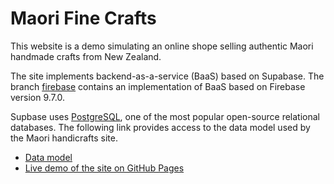 # Maori Fine Crafts

This website is a demo simulating an online shope selling authentic Maori handmade crafts from New Zealand.

The site implements backend-as-a-service (BaaS) based on Supabase. The branch [firebase](https://github.com/josecarlosgt/nz-maori-crafts/tree/firebase) contains an implementation of BaaS based on Firebase version 9.7.0.

Supbase uses [PostgreSQL](https://www.postgresql.org/), one of the most popular open-source relational databases. The following link provides access to the data model used by the Maori handicrafts site.

- [Data model](https://viewer.diagrams.net/?tags=%7B%7D&highlight=0000ff&edit=_blank&layers=1&nav=1&title=Maori%20Shop-%20Shopping%20Cart.drawio#R7V1bc9o4FP41zLQ7kwwEzOUxkKTJLmlSSGfbp46wBVZrLFcWAfLr98iWbLC42BtuxZ7pxTqWjqRzPumTjmVTqnbGs08MefYjtbBTuipbs1L1pnR1VWlVavCfkMxDSbNqhIIRI5bMFAv65A1LYVlKJ8TC%2FlJGTqnDibcsNKnrYpMvyRBjdLqcbUid5Vo9NMKaoG8iR5f%2BSyxuy14Y5Vh%2Bj8nIVjVXyvLOGKnMUuDbyKLTBVH1tlTtMEp5eDWedbAjjKfsEpa7W3M3ahjDLk9T4Prnxc97%2B55dsJ%2BoW%2FdZAw38C1FAqHlFzkT2%2BJlRawKWDBvN58oS0H5PXHI0EKK2zxHj0mHVMgjABRwRFzMQVIK04yDPJ0H2UGITx%2BqiOZ1wpUil2kMyw1Yv9JfIC67rgjKRFMqHoLwvGyNuI4eMXLg2ofeixjbDPrSli3wuc9h87MhL3VTSeq%2BYcTxbEEnTfcJ0jDmbQxZ5ty69KGFcVV6dxqCoNKXMXgDEVU0KkQTiKFId%2BwoupLuyuK6quW6zz3oCfW2bMvImPOVIyy76MUhPydhBLsAaWQlRmwbDOPAHcZwOdahwtktdrPlbZLIY9V4QG2EuBR4lLg8MYbThD5imU740Sga0tQPpSpyGPyI74x3q%2BpwBroQODO6dYuHiNqeeVOrgodLPpOHF9YByTsdrEbB5OGzHhQJCShxU9waDmj6C%2F1kLBLAAJ8jpwVSJ3JETui2YOVHsthW%2BXWntyMJJ0ycHKwV7Dp1g8rOJZWEYuO2pTTjue8gUmaZAHtuG7OZBsN1hCx6qZnSQVBZbLbM25MAs5SIOQ2jiWr7m9aid7wCCoQEB8kMhlzePjAc1WYd52z54nbijbliyngCMcSqAma0f4cZOAZRK3SEQVC8YJRWjlPfJKPWjM0ojPQwOM39giyh9e6aTempvnT2dNDUUmAxDldYPxMUujIxh2KCxx99OnV1OAi%2F5Y5NWwSbHZ5PWsdlEKc4jm7RSe%2Bvc2aRa0VDgojEOJMy0Ecsxh6RHSe44pKqHJwsOOTiHVNIGO%2FdHIhlinWdGItX07jp7EtFDnRb2TUY8Tqgr9iR4tv65xdkTSQak5I5IavputiCSwxOJcWwiqWXYlJ4ZkURDoCASQ9%2BTkrE4CJB3CsmAkdxRiKFvYQsKOTyFNI9NIUaGPemZUYiR%2FtjM2VOIviMVA9svBQ%2Fcj42II1JIBozkj0L0DWxBIQenkOhs6fEoRD%2BqkxsKqaV219lTiH7cxmPEFI0F2yNeyzGJpEdJ%2FkhEP57TmfjgQsw2k0kpf2e2%2F%2Beh7eiBx%2B5n%2FiIOmW4FkGWyaKQGxqkc2jb0MGSODm0bRSRSmUId9iwObe8IMLlbDtSLsOTO95TZGeXoh7br%2BY1K1ouoZGQKPSopj9nl%2B7lWBojkjkBaGYJRBYHsi0COfk67leHlrzMjkGgEFATS0oNLxVs%2F78BL7tikoW9oO4CHHw8cjzfTSu7Ck1E4MnN40tgXCTSKzeTOw5PRiPhzwpMNfTOZo%2FBko9hPRqbQ95NFePI9gMnfeqA48rLz3WV2Rjl6eLKhBxnujs0oB9tfNoozL5EpVp15Cb439%2BOPIZaTAEr%2BiCTDV2kKItkXkRw9TNnQD9DkiEjSh5XPnkj0EzSmPAVXMEkmpOSOSZrFA68TYJLjf1Simd8nXs3iiVdkiuKJ107xkj86SfFtGmyNsIpFgqUJn%2Fewg8RXS27jO2HEMuSTytWyn7BrXYuv2UPytveGGX2hj8idKxaK742Raz0F4GKix1gxEdTK5t8WE99F4tJQyZvZ4s0bRVeB%2BjviKNLTASODnz6dMBNvsJP68i5XvLaWS%2BQuWBgt7dQUfXZ%2F6TmZErLA2K94qcEbEPcs2DbGspH4%2BLvRSqAs7LssFSNMU1RPKKolFYW20RTtDKopgrEnBNVKNqjiGeHfFq4XSkEqLiQS83fDWZ1J3g7nRgHn%2FcC5teplmrojyNEGq9RHPPBwKAG6dJeQXv89ET%2B90R4g89coQOCFGdLzdbB9JILSQwUyp1J5gziCLOrHToZQBnBgAz%2FVYZ0AGdyB7y1UDZ0Law%2BLPyLYSUCJe8A%2FMRkacvHWeN%2BGxUBcQO%2BAkKxovt48VWDAkpKE3sTID46ILg1l2D%2FQXzixaFmxjpFLkVL4oE2mXoLFzcVVec0qZNVqZXki0A5krB2t6dcl6tVb9S7wil1Io7Zi8NX3tQtprfoiURLEnynH%2FkZ0eJr3E2h9mXtLKgYrwKEpiQQvAt3lsUS872GTDInQV7ZC9TxULwfDM%2FX5iOH%2Bl24q7Vqbe91%2BoMUhZljLh%2F7EGyAff3xnD4aw1aZTgVWYRun0wsGvYY%2BwOWHAdaIqqPyjgFlcu2%2FTiSOCSgMc5BVz4NTGYj4J9gqhvmAGKAdL%2FvAzEGJUTzzUhnYHk0oGS6zKNHGSEocoSf%2B2e9t5WZ6Myt5kAF0QXYJesjmMVdGv8Et5QYbop37CVi9UHmveUBfMX%2FDvw%2Bf%2BbS%2BuWlW1XNPCGbAUdYFQ76xFXtfi5csEM7IV3is0rFK6atrcXPSrj6OeLiLsNzRLQIpTMVCI7zlIJFEwK8jnXgIqyBKTnswXqjHBYMsmtPCYltQPVl0foltKpHv%2B%2BTJ8raAjXPv09fPLh78EtO56T48lMaMqSlpwe8xS5c4D%2FPP308PnpbwRGBdyPsPfJ5Htw%2FNlENUNJkhQcBk%2FNRQVf%2Bo9fRV529%2Fjxm3p%2BirQ7daSWwb1qbPvDsg2sT6M3sfeRrZXyYVkCraFZPxbauEKM%2F5Fuurtfw%3D%3D)
- [Live demo of the site on GitHub Pages](https://josecarlosgt.github.io/nz-maori-crafts/)
